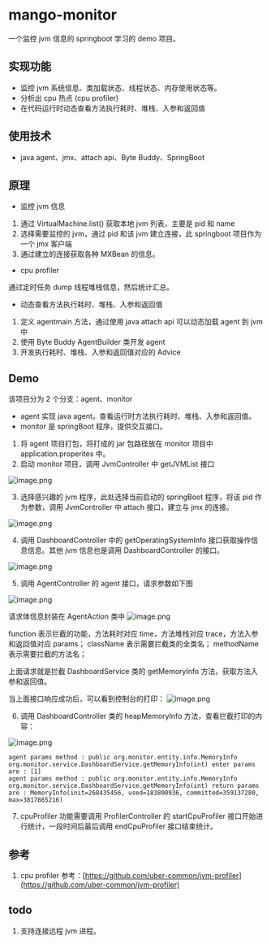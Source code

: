 # mango-monitor
一个监控 jvm 信息的 springboot 学习的 demo 项目。

## 实现功能

- 监控 jvm 系统信息、类加载状态、线程状态、内存使用状态等。
- 分析出 cpu 热点 (cpu profiler)
- 在代码运行时动态查看方法执行耗时、堆栈、入参和返回值

## 使用技术

- java agent、jmx、attach api、Byte Buddy、SpringBoot

## 原理

- 监控 jvm 信息

1. 通过 VirtualMachine.list() 获取本地 jvm 列表，主要是 pid 和 name
2. 选择需要监控的 jvm，通过 pid 和该 jvm 建立连接，此 springboot 项目作为一个 jmx 客户端
3. 通过建立的连接获取各种 MXBean 的信息。

- cpu profiler

通过定时任务 dump 线程堆栈信息，然后统计汇总。

- 动态查看方法执行耗时、堆栈、入参和返回值

1. 定义 agentmain 方法，通过使用 java attach api 可以动态加载 agent 到 jvm 中
2. 使用 Byte Buddy AgentBuilder 类开发 agent 
3. 开发执行耗时、堆栈、入参和返回值对应的 Advice

## Demo

该项目分为 2 个分支：agent、monitor

- agent 实现 java agent，查看运行时方法执行耗时、堆栈、入参和返回值。
- monitor 是 springBoot 程序，提供交互接口。

1. 将 agent 项目打包，将打成的 jar 包路径放在 monitor 项目中 application.properites 中。
2. 启动 monitor 项目，调用 JvmController 中 getJVMList 接口

![image.png](https://cdn.nlark.com/yuque/0/2022/png/435905/1668260309548-5633a617-4829-4e9a-801a-161992d2da57.png#averageHue=%23fefefd&clientId=u492ea547-7079-4&crop=0&crop=0&crop=1&crop=1&from=paste&height=340&id=ude7e1fd3&margin=%5Bobject%20Object%5D&name=image.png&originHeight=680&originWidth=937&originalType=binary&ratio=1&rotation=0&showTitle=false&size=81110&status=done&style=none&taskId=uc5f40250-8cdc-47cd-a286-2d916bdf1dc&title=&width=468.5)

3. 选择感兴趣的 jvm 程序，此处选择当前启动的 springBoot 程序，将该 pid 作为参数，调用 JvmController 中 attach 接口，建立与 jmx 的连接。

![image.png](https://cdn.nlark.com/yuque/0/2022/png/435905/1668260342260-fc9fd38b-3548-4e85-9cc8-87d6eb9c5c9b.png#averageHue=%23fefefd&clientId=u492ea547-7079-4&crop=0&crop=0&crop=1&crop=1&from=paste&height=270&id=u0c6b784d&margin=%5Bobject%20Object%5D&name=image.png&originHeight=539&originWidth=659&originalType=binary&ratio=1&rotation=0&showTitle=false&size=40571&status=done&style=none&taskId=u80535fe8-38dd-49e7-9746-144339ffcef&title=&width=329.5)

4. 调用 DashboardController 中的 getOperatingSystemInfo 接口获取操作信息信息。其他 jvm 信息也是调用 DashboardController 的接口。

![image.png](https://cdn.nlark.com/yuque/0/2022/png/435905/1668260485479-4c0c4f1d-a176-4ac3-8357-a104a545f66b.png#averageHue=%23fefefd&clientId=u492ea547-7079-4&crop=0&crop=0&crop=1&crop=1&from=paste&height=273&id=ueefabb12&margin=%5Bobject%20Object%5D&name=image.png&originHeight=545&originWidth=525&originalType=binary&ratio=1&rotation=0&showTitle=false&size=55541&status=done&style=none&taskId=ua8e2c79c-df1d-43dd-9651-85026b16067&title=&width=262.5)

5. 调用 AgentController 的 agent 接口，请求参数如下图

![image.png](https://cdn.nlark.com/yuque/0/2022/png/435905/1668261548458-5d0cd7da-6229-4e29-9b7a-d5d17623ef62.png#averageHue=%23fefefd&clientId=u492ea547-7079-4&crop=0&crop=0&crop=1&crop=1&from=paste&height=286&id=u9521aa0c&margin=%5Bobject%20Object%5D&name=image.png&originHeight=572&originWidth=660&originalType=binary&ratio=1&rotation=0&showTitle=false&size=52419&status=done&style=none&taskId=u3d7ceea6-c6f9-4d76-9a9e-6f44eec6da4&title=&width=330)

请求体信息封装在 AgentAction 类中
![image.png](https://cdn.nlark.com/yuque/0/2022/png/435905/1668261638603-293a3dc7-76f8-4735-b592-ca4436a29578.png#averageHue=%23423854&clientId=u492ea547-7079-4&crop=0&crop=0&crop=1&crop=1&from=paste&height=307&id=uc0fdc435&margin=%5Bobject%20Object%5D&name=image.png&originHeight=614&originWidth=1040&originalType=binary&ratio=1&rotation=0&showTitle=false&size=224756&status=done&style=none&taskId=u15b3cb8d-b838-451c-a266-1b39e909bed&title=&width=520)

function 表示拦截的功能，方法耗时对应 time，方法堆栈对应 trace，方法入参和返回值对应 params；
className 表示需要拦截类的全类名；
methodName 表示需要拦截的方法名；

上面请求就是拦截 DashboardService 类的 getMemoryInfo 方法，获取方法入参和返回值。

当上面接口响应成功后，可以看到控制台的打印：
![image.png](https://cdn.nlark.com/yuque/0/2022/png/435905/1668261863380-76c907e8-9285-4244-8cf5-0e7e14104483.png#averageHue=%2330343c&clientId=u492ea547-7079-4&crop=0&crop=0&crop=1&crop=1&from=paste&id=ub334510b&margin=%5Bobject%20Object%5D&name=image.png&originHeight=65&originWidth=1013&originalType=binary&ratio=1&rotation=0&showTitle=false&size=16317&status=done&style=none&taskId=u0b983a71-3a93-407f-8cba-f1134ab7c43&title=)

6. 调用 DashboardController 类的 heapMemoryInfo 方法，查看拦截打印的内容：

![image.png](https://cdn.nlark.com/yuque/0/2022/png/435905/1668262019235-8f2be62f-67f8-48dc-a360-bb60accd59bc.png#averageHue=%23fefefd&clientId=u492ea547-7079-4&crop=0&crop=0&crop=1&crop=1&from=paste&height=296&id=u323fc8c8&margin=%5Bobject%20Object%5D&name=image.png&originHeight=591&originWidth=637&originalType=binary&ratio=1&rotation=0&showTitle=false&size=55351&status=done&style=none&taskId=uc0080557-6773-4a1d-bd98-59246498194&title=&width=318.5)

```
agent params method : public org.monitor.entity.info.MemoryInfo org.monitor.service.DashboardService.getMemoryInfo(int) enter params are : [1]
agent params method : public org.monitor.entity.info.MemoryInfo org.monitor.service.DashboardService.getMemoryInfo(int) return params are : MemoryInfo(init=268435456, used=183800936, committed=359137280, max=3817865216)
```

7. cpuProfiler 功能需要调用 ProfilerController 的 startCpuProfiler 接口开始进行统计，一段时间后最后调用 endCpuProfiler 接口结束统计。

## 参考

1. cpu profiler 参考：[https://github.com/uber-common/jvm-profiler](https://github.com/uber-common/jvm-profiler)

## todo

1. 支持连接远程 jvm 进程。




